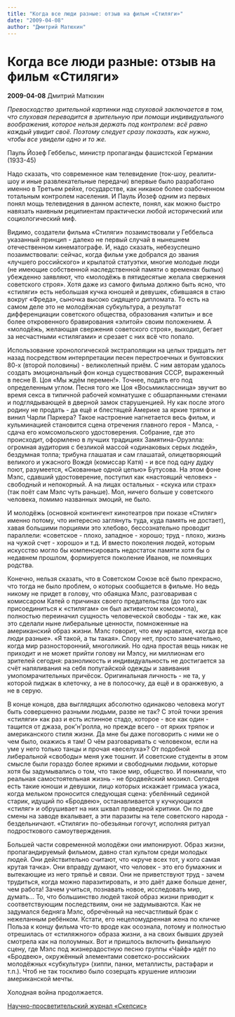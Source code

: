 ```yaml
---
title: "Когда все люди разные: отзыв на фильм «Стиляги»"
date: "2009-04-08"
author: "Дмитрий Матюхин"
---
```


# Когда все люди разные: отзыв на фильм «Стиляги»

**2009-04-08** Дмитрий Матюхин

*Превосходство зрительной картинки над слуховой заключается в том, что слуховая переводится в зрительную при помощи индивидуального воображения, которое нельзя держать под контролем: всё равно каждый увидит своё. Поэтому следует сразу показать, как нужно, чтобы все увидели одно и то же.*

Пауль Йозеф Геббельс, министр пропаганды фашистской Германии (1933-45)

Надо сказать, что современное нам телевидение (ток-шоу, реалити-шоу и иные развлекательные передачи) впервые было разработано именно в Третьем рейхе, государстве, как никакое более озабоченном тотальным контролем населения. И Пауль Йозеф одним из первых понял мощь телевидения в данном аспекте, понял, как можно быстро навязать наивным реципиентам практически любой исторический или социологический миф.

Видимо, создатели фильма «Стиляги» позаимствовали у Геббельса указанный принцип - далеко не первый случай в нынешнем отечественном кинематографе. И, надо сказать, небезуспешно позаимствовали: сейчас, когда фильм уже добрался до звания «лучшего российского» и крылатой статуэтки, многие молодые люди (не имеющие собственной наследственной памяти о временах былых) убежденно заявляют, что «молодёжь в пятидесятые желала свержения советского строя». Хотя даже из самого фильма должно быть ясно, что «стиляги» есть небольшая кучка юношей и девушек, сбившаяся в стаю вокруг «Фреда», сыночка высоко сидящего дипломата. То есть на самом деле это не молодёжная субкультура, а результат дифференциации советского общества, образования «элиты» и все более откровенного бравирования «элитой» своим положением. А «молодёжь, желающая свержения советского строя», выходит, бегает за несчастными «стилягами» и срезает с них всё что попало.

Использование хронологической экстраполяции на целых тридцать лет назад посредством интерпретации песен перестроечных и бунтовских 80-х (второй половины) - великолепный приём. С ним авторам удалось создать эмоциональный фон конца существования СССР, выраженный в песне В. Цоя «Мы ждём перемен!». Точнее, подать его под определенным углом. Песня того же Цоя «Восьмиклассница» звучит во время секса в типичной рабочей комнатушке с обшарпанными стенами и подглядывающей в дверной замок старушенцией. Ну как после этого родину не продать - да ещё и блестящей Америке за яркие тряпки и винил Чарли Паркера? Такое настроение нагнетается весь фильм, и кульминацией становится сцена отречения главного героя - Мэлса, - сдача его комсомольского удостоверения. Собрание, где это происходит, оформлено в лучших традициях Замятина-Оруэлла: огромная аудитория с безликой массой «одинаковых серых людей», бездумная толпа; трибуна глашатая и сам глашатай, олицетворяющий великого и ужасного Вождя (комиссар Катя) - и все под одну дудку поют, разумеется, «Скованные одной цепью» Бутусова. На этом фоне Мэлс, сдавший удостоверение, поступил как «настоящий человек» - свободный и непокорный. А на лицах остальных - «скука или страх» (так поёт сам Мэлс чуть раньше). Мол, ничего больше у советского человека, помимо названных эмоций, не было.

И молодёжь (основной контингент кинотеатров при показе «Стиляг» именно потому, что интересно заглянуть туда, куда память не достает), хавая большими порциями это хлебово, бессознательно проводит параллели: «советское - плохо, западное - хорошо; труд - плохо, жизнь на чужой счет - хорошо» и т.д. И вместо поколения людей, которым искусство могло бы компенсировать недостаток памяти хотя бы о недавнем прошлом, формируется поколение Иванов, не помнящих родства.

Конечно, нельзя сказать, что в Советском Союзе всё было прекрасно, что тогда не было проблем, о которых сообщается в фильме. Но ведь никому не придет в голову, что обаяшка Мэлс, разговаривая с комиссаром Катей о причинах своего предательства (до того как присоединиться к «стилягам» он был активистом комсомола), полностью переиначил сущность человеческой свободы - так же, как это сделали ныне либеральные ценности, помноженные на американский образ жизни. Мэлс говорит, что ему нравится, «когда все люди разные». «Я такой, а ты такая». Спору нет, просто замечательно, когда мир разносторонний, многоликий. Но одна простая вещь никак не приходит и не может прийти голову ни Мэлсу, ни миллионам его зрителей сегодня: разноликость и индивидуальность не достигается за счёт напяливания на себя попугайской одежды и завивания умопомрачительных причёсок. Оригинальная личность - не та, у которой пиджак в клеточку, а не в полосочку, да ещё и в оранжевую, а не в серую.

В конце концов, два выглядящих абсолютно одинаково человека могут быть совершенно разными людьми, разве не так? С этой точки зрения «стиляги» как раз и есть истинное стадо, которое - все как один - тащится от джаза, рок'н'ролла, но прежде всего - от ярких тряпок и американского стиля жизни. Да мне бы даже поговорить с ними не о чем было, окажись я там! О чём разговаривать с человеком, если на уме у него только танцы и прочая «веселуха»? От подобной либеральной «свободы» меня уже тошнит. И советские студенты в этом смысле были гораздо более яркими и свободными людьми, которые хотя бы задумывались о том, что такое мир, общество. И понимали, что реальная самостоятельная жизнь - не бродвейский мюзикл. Сегодня есть такие юноши и девушки, лицо которых искажает гримаса ужаса, когда мельком проносится следующая сцена: убелённый сединой старик, идущий по «Бродвею», останавливается у кучкующихся «стиляг» и обрушивает на них шквал праведной критики. Он по две смены на заводе вкалывает, а эти паразиты на теле советского народа - бездельничают. «Стиляги» по-обезьяньи гогочут, исполняя ритуал подросткового самоутверждения.

Большей части современной молодёжи они импонируют. Образ жизни, пропагандируемый фильмом, давно стал культом среди молодых людей. Они действительно считают, что «круче всех тот, у кого самая крутая тачка». Они вправду думают, что человек - это его бумажник и вытекающие из него тряпьё и связи. Они не приветствуют труд - зачем трудиться, когда можно паразитировать, и это даёт даже больше денег, чем работа! Зачем учиться, познавать новое, исследовать мир, думать... То, что большинство людей такой образ жизни приводит к соответствующим последствиям, они не задумываются. Как не задумался бедняга Мэлс, обречённый на несчастливый брак с нежеланным ребёнком. Кстати, его нецеломудренная жена по кличке Польза к концу фильма что-то вроде как осознала, потому и полностью отрешилась от «стиляжного» образа жизни, а на своих бывших друзей смотрела как на полоумных. Вот и пришлось включить финальную сцену, где Мэлс под жизнерадостную песню группы «Чайф» идёт по «Бродвею», окружённый элементами советско-российских молодёжных «субкультур» (хиппи, панки, металлисты, растафари и т.п.). Чтоб не так тоскливо было созерцать крушение иллюзии американской мечты.

Холодная война продолжается.

[Научно-просветительский журнал «Скепсис»](http://scepsis.ru/library/id_2375.html)